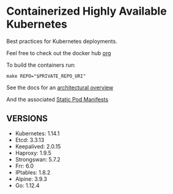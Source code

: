 # Containerized Highly Available Kubernetes

Best practices for Kubernetes deployments.

Feel free to check out the docker hub [org](https://hub.docker.com/u/whisperos)

To build the containers run:

    make REPO="$PRIVATE_REPO_URI"

See the docs for an [architectural overview](https://github.com/WhisperOS/kubes/tree/master/docs)

And the associated [Static Pod Manifests](https://github.com/WhisperOS/kubes/blob/master/docs/kubeconfigs/manifest.yml)

## VERSIONS

  - Kubernetes: 1.14.1
  - Etcd:       3.3.13
  - Keepalived: 2.0.15
  - Haproxy:    1.9.5
  - Strongswan: 5.7.2
  - Frr:        6.0
  - IPtables:   1.8.2
  - Alpine:     3.9.3
  - Go:         1.12.4
